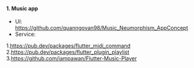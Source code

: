 #### 1. Music app
- UI: https://github.com/quanngovan98/Music_Neumorphism_AppConcept
- Service: 

1.https://pub.dev/packages/flutter_midi_command
2.https://pub.dev/packages/flutter_plugin_playlist
3.https://github.com/iampawan/Flutter-Music-Player


